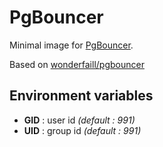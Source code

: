 # PgBouncer

Minimal image for [PgBouncer](https://pgbouncer.github.io/).

Based on [wonderfaill/pgbouncer](https://github.com/Wonderfall/dockerfiles/tree/master/pgbouncer)

## Environment variables

- **GID** : user id *(default : 991)*
- **UID** : group id *(default : 991)*